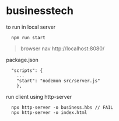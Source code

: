# businesstech

to run in local server
```
  npm run start
```
> browser nav http://localhost:8080/

package.json
```
  "scripts": {
    ...
    "start": "nodemon src/server.js"
    },
```

run client using http-server
```
  npx http-server -o business.hbs // FAIL
  npx http-server -o index.html
```